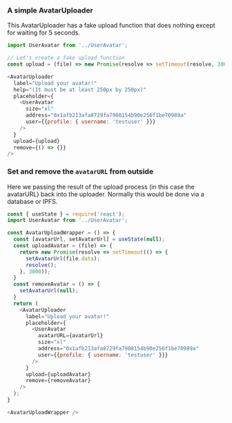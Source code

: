 ### A simple AvatarUploader

This AvatarUploader has a fake upload function that does nothing except for waiting for 5 seconds.

```js
import UserAvatar from '../UserAvatar';

// Let's create a fake upload function
const upload = (file) => new Promise(resolve => setTimeout(resolve, 3000));

<AvatarUploader
  label="Upload your avatar!"
  help="(It must be at least 250px by 250px)"
  placeholder={
    <UserAvatar
      size="xl"
      address="0x1afb213afa8729fa7908154b90e256f1be70989a"
      user={{profile: { username: 'testuser' }}}
    />
  }
  upload={upload}
  remove={() => {}}
/>
```

### Set and remove the `avatarURL` from outside

Here we passing the result of the upload process (in this case the avatarURL) back into the uploader. Normally this would be done via a database or IPFS.

```js
const { useState } = require('react');
import UserAvatar from '../UserAvatar';

const AvatarUploadWrapper = () => {
  const [avatarUrl, setAvatarUrl] = useState(null);
  const uploadAvatar = (file) => {
    return new Promise(resolve => setTimeout(() => {
      setAvatarUrl(file.data);
      resolve();
    }, 3000));
  }
  const removeAvatar = () => {
    setAvatarUrl(null);
  }
  return (
    <AvatarUploader
      label="Upload your avatar!"
      placeholder={
        <UserAvatar
          avatarURL={avatarUrl}
          size="xl"
          address="0x1afb213afa8729fa7908154b90e256f1be70989a"
          user={{profile: { username: 'testuser' }}}
        />
      }
      upload={uploadAvatar}
      remove={removeAvatar}
    />
  );
}

<AvatarUploadWrapper />
```
